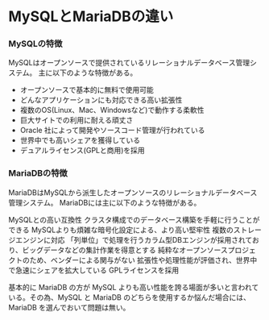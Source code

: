 # MySQLとMariaDBの違い
### MySQLの特徴
MySQLはオープンソースで提供されているリレーショナルデータベース管理システム。
主に以下のような特徴がある。  

* オープンソースで基本的に無料で使用可能
* どんなアプリケーションにも対応できる高い拡張性
* 複数のOS(Linux、Mac、Windowsなど)で動作する柔軟性
* 巨大サイトでの利用に耐える頑丈さ
* Oracle 社によって開発やソースコード管理が行われている
* 世界中でも高いシェアを獲得している
* デュアルライセンス(GPLと商用)を採用  

### MariaDBの特徴
MariaDBはMySQLから派生したオープンソースのリレーショナルデータベース管理システム。
MariaDBには主に以下のような特徴がある。  

MySQLとの高い互換性
クラスタ構成でのデータベース構築を手軽に行うことができる
MySQLよりも煩雑な暗号化設定による、より高い堅牢性
複数のストレージエンジンに対応
「列単位」で処理を行うカラム型DBエンジンが採用されており、ビッグデータなどの集計作業を得意とする
純粋なオープンソースプロジェクトのため、ベンダーによる関与がない
拡張性や処理性能が評価され、世界中で急速にシェアを拡大している
GPLライセンスを採用  

基本的に MariaDB の方が MySQL よりも高い性能を誇る場面が多いと言われている。その為、MySQL と MariaDB のどちらを使用するか悩んだ場合には、MariaDB を選んでおいて問題は無い。
